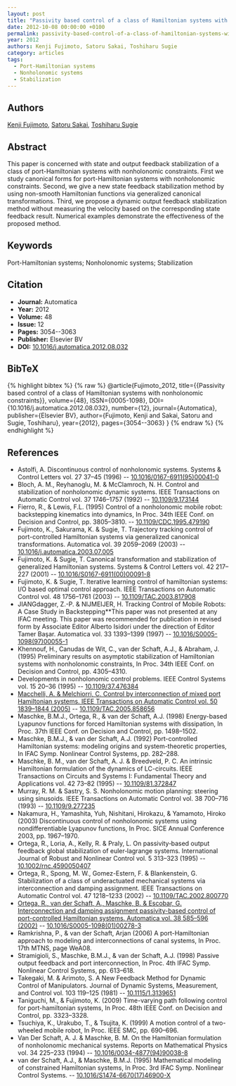 ```yaml
---
layout: post
title: "Passivity based control of a class of Hamiltonian systems with nonholonomic constraints"
date: 2012-10-08 00:00:00 +0100
permalink: passivity-based-control-of-a-class-of-hamiltonian-systems-with-nonholonomic-constraints
year: 2012
authors: Kenji Fujimoto, Satoru Sakai, Toshiharu Sugie
category: articles
tags:
  - Port-Hamiltonian systems
  - Nonholonomic systems
  - Stabilization
---
```

 
## Authors
[Kenji Fujimoto](authors/kenji_fujimoto), [Satoru Sakai](authors/satoru_sakai), [Toshiharu Sugie](authors/toshiharu_sugie)
 
## Abstract
This paper is concerned with state and output feedback stabilization of a class of port-Hamiltonian systems with nonholonomic constraints. First we study canonical forms for port-Hamiltonian systems with nonholonomic constraints. Second, we give a new state feedback stabilization method by using non-smooth Hamiltonian functions via generalized canonical transformations. Third, we propose a dynamic output feedback stabilization method without measuring the velocity based on the corresponding state feedback result. Numerical examples demonstrate the effectiveness of the proposed method.
 
## Keywords
Port-Hamiltonian systems; Nonholonomic systems; Stabilization
 
## Citation
- **Journal:** Automatica
- **Year:** 2012
- **Volume:** 48
- **Issue:** 12
- **Pages:** 3054--3063
- **Publisher:** Elsevier BV
- **DOI:** [10.1016/j.automatica.2012.08.032](https://doi.org/10.1016/j.automatica.2012.08.032)
 
## BibTeX
{% highlight bibtex %}
{% raw %}
@article{Fujimoto_2012,
  title={{Passivity based control of a class of Hamiltonian systems with nonholonomic constraints}},
  volume={48},
  ISSN={0005-1098},
  DOI={10.1016/j.automatica.2012.08.032},
  number={12},
  journal={Automatica},
  publisher={Elsevier BV},
  author={Fujimoto, Kenji and Sakai, Satoru and Sugie, Toshiharu},
  year={2012},
  pages={3054--3063}
}
{% endraw %}
{% endhighlight %}
 
## References
- Astolfi, A. Discontinuous control of nonholonomic systems. Systems &amp; Control Letters vol. 27 37–45 (1996) -- [10.1016/0167-6911(95)00041-0](https://doi.org/10.1016/0167-6911(95)00041-0)
- Bloch, A. M., Reyhanoglu, M. & McClamroch, N. H. Control and stabilization of nonholonomic dynamic systems. IEEE Transactions on Automatic Control vol. 37 1746–1757 (1992) -- [10.1109/9.173144](https://doi.org/10.1109/9.173144)
- Fierro, R., & Lewis, F.L. (1995) Control of a nonholonomic mobile robot: backstepping kinematics into dynamics, In Proc. 34th IEEE Conf. on Decision and Control, pp. 3805–3810. -- [10.1109/CDC.1995.479190](https://doi.org/10.1109/CDC.1995.479190)
- Fujimoto, K., Sakurama, K. & Sugie, T. Trajectory tracking control of port-controlled Hamiltonian systems via generalized canonical transformations. Automatica vol. 39 2059–2069 (2003) -- [10.1016/j.automatica.2003.07.005](https://doi.org/10.1016/j.automatica.2003.07.005)
- Fujimoto, K. & Sugie, T. Canonical transformation and stabilization of generalized Hamiltonian systems. Systems &amp; Control Letters vol. 42 217–227 (2001) -- [10.1016/S0167-6911(00)00091-8](https://doi.org/10.1016/S0167-6911(00)00091-8)
- Fujimoto, K. & Sugie, T. Iterative learning control of hamiltonian systems: I/O based optimal control approach. IEEE Transactions on Automatic Control vol. 48 1756–1761 (2003) -- [10.1109/TAC.2003.817908](https://doi.org/10.1109/TAC.2003.817908)
- JIANGdagger, Z.-P. & NIJMEIJER, H. Tracking Control of Mobile Robots: A Case Study in Backstepping**This paper was not presented at any IFAC meeting. This paper was recommended for publication in revised form by Associate Editor Alberto Isidori under the direction of Editor Tamer Başar. Automatica vol. 33 1393–1399 (1997) -- [10.1016/S0005-1098(97)00055-1](https://doi.org/10.1016/S0005-1098(97)00055-1)
- Khennouf, H., Canudas de Wit, C., van der Schaft, A.J., & Abraham, J. (1995) Preliminary results on asymptotic stabilization of Hamiltonian systems with nonholonomic constraints, In Proc. 34th IEEE Conf. on Decision and Control, pp. 4305–4310.
- Developments in nonholonomic control problems. IEEE Control Systems vol. 15 20–36 (1995) -- [10.1109/37.476384](https://doi.org/10.1109/37.476384)
- [Macchelli, A. & Melchiorri, C. Control by interconnection of mixed port Hamiltonian systems. IEEE Transactions on Automatic Control vol. 50 1839–1844 (2005)](control-by-interconnection-of-mixed-port-hamiltonian-systems) -- [10.1109/TAC.2005.858656](https://doi.org/10.1109/TAC.2005.858656)
- Maschke, B.M.J., Ortega, R., & van der Schaft, A.J. (1998) Energy-based Lyapunov functions for forced Hamiltonian systems with dissipation, In Proc. 37th IEEE Conf. on Decision and Control, pp. 1498–1502.
- Maschke, B.M.J., & van der Schaft, A.J. (1992) Port-controlled Hamiltonian systems: modeling origins and system-theoretic properties, In IFAC Symp. Nonlinear Control Systems, pp. 282–288.
- Maschke, B. M., van der Schaft, A. J. & Breedveld, P. C. An intrinsic Hamiltonian formulation of the dynamics of LC-circuits. IEEE Transactions on Circuits and Systems I: Fundamental Theory and Applications vol. 42 73–82 (1995) -- [10.1109/81.372847](https://doi.org/10.1109/81.372847)
- Murray, R. M. & Sastry, S. S. Nonholonomic motion planning: steering using sinusoids. IEEE Transactions on Automatic Control vol. 38 700–716 (1993) -- [10.1109/9.277235](https://doi.org/10.1109/9.277235)
- Nakamura, H., Yamashita, Yuh, Nishitani, Hirokazu, & Yamamoto, Hiroko (2003) Discontinuous control of nonholonomic systems using nondifferentiable Lyapunov functions, In Proc. SICE Annual Conference 2003, pp. 1967–1970.
- Ortega, R., Loria, A., Kelly, R. & Praly, L. On passivity‐based output feedback global stabilization of euler‐lagrange systems. International Journal of Robust and Nonlinear Control vol. 5 313–323 (1995) -- [10.1002/rnc.4590050407](https://doi.org/10.1002/rnc.4590050407)
- Ortega, R., Spong, M. W., Gomez-Estern, F. & Blankenstein, G. Stabilization of a class of underactuated mechanical systems via interconnection and damping assignment. IEEE Transactions on Automatic Control vol. 47 1218–1233 (2002) -- [10.1109/TAC.2002.800770](https://doi.org/10.1109/TAC.2002.800770)
- [Ortega, R., van der Schaft, A., Maschke, B. & Escobar, G. Interconnection and damping assignment passivity-based control of port-controlled Hamiltonian systems. Automatica vol. 38 585–596 (2002)](interconnection-and-damping-assignment-passivity-based-control-of-port-controlled-hamiltonian-systems) -- [10.1016/S0005-1098(01)00278-3](https://doi.org/10.1016/S0005-1098(01)00278-3)
- Ramkrishna, P., & van der Schaft, Arjan (2006) A port-Hamiltonian approach to modeling and interconnections of canal systems, In Proc. 17th MTNS, page WeA08.
- Stramigioli, S., Maschke, B.M.J., & van der Schaft, A.J. (1998) Passive output feedback and port interconnection, In Proc. 4th IFAC Symp. Nonlinear Control Systems, pp. 613–618.
- Takegaki, M. & Arimoto, S. A New Feedback Method for Dynamic Control of Manipulators. Journal of Dynamic Systems, Measurement, and Control vol. 103 119–125 (1981) -- [10.1115/1.3139651](https://doi.org/10.1115/1.3139651)
- Taniguchi, M., & Fujimoto, K. (2009) Time-varying path following control for port-hamiltonian systems, In Proc. 48th IEEE Conf. on Decision and Control, pp. 3323–3328.
- Tsuchiya, K., Urakubo, T., & Tsujita, K. (1999) A motion control of a two-wheeled mobile robot, In Proc. IEEE SMC, pp. 690–696.
- Van Der Schaft, A. J. & Maschke, B. M. On the Hamiltonian formulation of nonholonomic mechanical systems. Reports on Mathematical Physics vol. 34 225–233 (1994) -- [10.1016/0034-4877(94)90038-8](https://doi.org/10.1016/0034-4877(94)90038-8)
- van der Schaft, A.J., & Maschke, B.M.J. (1995) Mathematical modeling of constrained Hamiltonian systems, In Proc. 3rd IFAC Symp. Nonlinear Control Systems. -- [10.1016/S1474-6670(17)46900-X](https://doi.org/10.1016/S1474-6670(17)46900-X)

